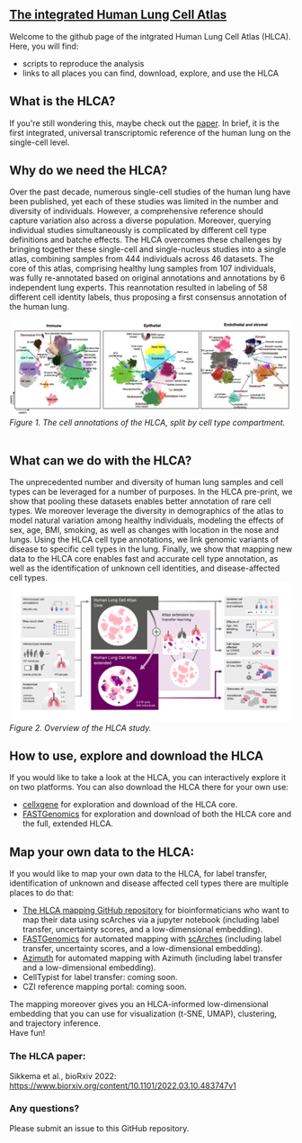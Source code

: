 ## [The integrated Human Lung Cell Atlas](https://www.biorxiv.org/content/10.1101/2022.03.10.483747v1)

Welcome to the github page of the intgrated Human Lung Cell Atlas (HLCA). Here, you will find:
* scripts to reproduce the analysis
* links to all places you can find, download, explore, and use the HLCA

## What is the HLCA?
If you're still wondering this, maybe check out the [paper](https://www.biorxiv.org/content/10.1101/2022.03.10.483747v1). In brief, it is the first integrated, universal transcriptomic reference of the human lung on the single-cell level.

## Why do we need the HLCA?
Over the past decade, numerous single-cell studies of the human lung have been published, yet each of these studies was limited in the number and diversity of individuals. However, a comprehensive reference should capture variation also across a diverse population. Moreover, querying individual studies simultaneously is complicated by different cell type definitions and batche effects. The HLCA overcomes these challenges by bringing together these single-cell and single-nucleus studies into a single atlas, combining samples from 444 individuals across 46 datasets. The core of this atlas, comprising healthy lung samples from 107 individuals, was fully re-annotated based on original annotations and annotations by 6 independent lung experts. This reannotation resulted in labeling of 58 different cell identity labels, thus proposing a first consensus annotation of the human lung.


<img src="./figs/HLCA_annotations_umaps.png"><br>
*Figure 1. The cell annotations of the HLCA, split by cell type compartment.*
<br>
<br>

## What can we do with the HLCA?
The unprecedented number and diversity of human lung samples and cell types can be leveraged for a number of purposes. In the HLCA pre-print, we show that pooling these datasets enables better annotation of rare cell types. We moreover leverage the diversity in demographics of the atlas to model natural variation among healthy individuals, modeling the effects of sex, age, BMI, smoking, as well as changes with location in the nose and lungs. Using the HLCA cell type annotations, we link genomic variants of disease to specific cell types in the lung. Finally, we show that mapping new data to the HLCA core enables fast and accurate cell type annotation, as well as the identification of unknown cell identities, and disease-affected cell types.  
<img src="./figs/HLCA_overview.png"><br>
*Figure 2. Overview of the HLCA study.*
<br>
## How to use, explore and download the HLCA
If you would like to take a look at the HLCA, you can interactively explore it on two platforms. You can also download the HLCA there for your own use:<br> 
- [cellxgene](https://cellxgene.cziscience.com/collections/6f6d381a-7701-4781-935c-db10d30de293) for exploration and download of the HLCA core.<br> 
- [FASTGenomics](https://beta.fastgenomics.org/p/hlca)  for exploration and download of both the HLCA core and the full, extended HLCA.<br>

## Map your own data to the HLCA:
If you would like to map your own data to the HLCA, for label transfer, identification of unknown and disease affected cell types there are multiple places to do that:<br>  
- [The HLCA mapping GitHub repository](https://github.com/LungCellAtlas/mapping_data_to_the_HLCA) for bioinformaticians who want to map their data using scArches via a jupyter notebook  (including label transfer, uncertainty scores, and a low-dimensional embedding).<br>
- [FASTGenomics](https://beta.fastgenomics.org/analyses/detail-analysis-d85cb82af90d42bd9bc3086c1dc035c1#Result&scArches) for automated mapping with [scArches](https://www.nature.com/articles/s41587-021-01001-7) (including label transfer, uncertainty scores, and a low-dimensional embedding).<br>
- [Azimuth](https://app.azimuth.hubmapconsortium.org/app/human-lung-v2) for automated mapping with Azimuth (including label transfer and a low-dimensional embedding). 
- CellTypist for label transfer: coming soon.
- CZI reference mapping portal: coming soon.<br>

The mapping moreover gives you an HLCA-informed low-dimensional embedding that you can use for visualization (t-SNE, UMAP), clustering, and trajectory inference.<br>
Have fun!

### The HLCA paper:
Sikkema et al., bioRxiv 2022: https://www.biorxiv.org/content/10.1101/2022.03.10.483747v1

### Any questions?
Please submit an issue to this GitHub repository.
